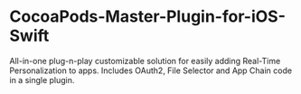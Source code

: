 # CocoaPods-Master-Plugin-for-iOS-Swift
All-in-one plug-n-play customizable solution for easily adding Real-Time Personalization to apps. Includes OAuth2, File Selector and App Chain code in a single plugin.
